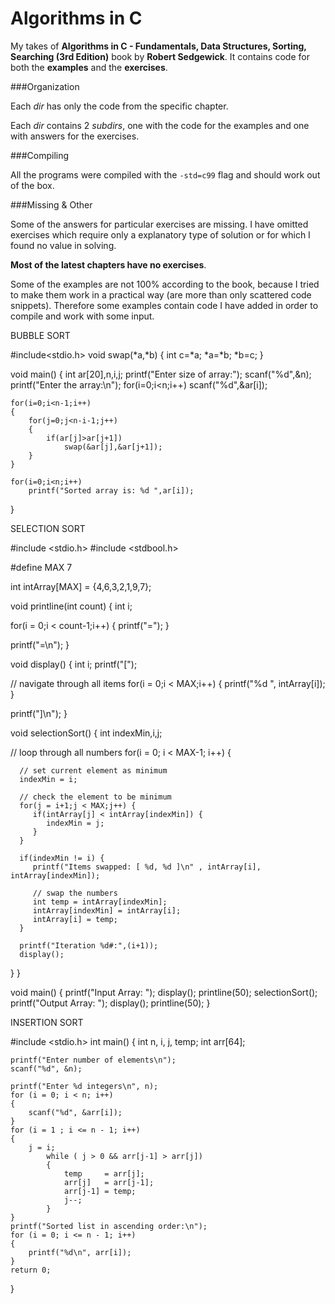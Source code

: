 Algorithms in C
================================================
My takes of **Algorithms in C - Fundamentals, Data Structures, Sorting, Searching (3rd Edition)** book by **Robert Sedgewick**.
It contains code for both the **examples** and the **exercises**.

###Organization

Each *dir* has only the code from the specific chapter.

Each *dir* contains 2 *subdirs*, one with the code for the examples and one with answers for the exercises.

###Compiling

All the programs were compiled with the `-std=c99` flag and should work out of the box.

###Missing & Other 

Some of the answers for particular exercises are missing.
I have omitted exercises which require only a explanatory type of solution or for which I found no value in solving.

**Most of the latest chapters have no exercises**.

Some of the examples are not 100% according to the book, because I tried to make them work in a practical way (are more than only scattered code snippets).
Therefore some examples contain code I have added in order to compile and work with some input.

BUBBLE SORT

#include<stdio.h>
void swap(*a,*b)
{
	int c=*a;
	*a=*b;
	*b=c;
}

void main()
{
	int ar[20],n,i,j;
	printf("Enter size of array:");
	scanf("%d",&n);
	printf("Enter the array:\n");
	for(i=0;i<n;i++)
		scanf("%d",&ar[i]);

	for(i=0;i<n-1;i++)
	{
		for(j=0;j<n-i-1;j++)
	    {
	    	if(ar[j]>ar[j+1])
	    		swap(&ar[j],&ar[j+1]);
	    }
	}

	for(i=0;i<n;i++)
		printf("Sorted array is: %d ",ar[i]);
}


SELECTION SORT

#include <stdio.h>
#include <stdbool.h>

#define MAX 7

int intArray[MAX] = {4,6,3,2,1,9,7};

void printline(int count) {
   int i;
	
   for(i = 0;i < count-1;i++) {
      printf("=");
   }
	
   printf("=\n");
}

void display() {
   int i;
   printf("[");
	
   // navigate through all items 
   for(i = 0;i < MAX;i++) {
      printf("%d ", intArray[i]);
   }
	
   printf("]\n");
}

void selectionSort() {
   int indexMin,i,j;
	
   // loop through all numbers 
   for(i = 0; i < MAX-1; i++) { 
	
      // set current element as minimum 
      indexMin = i;
		
      // check the element to be minimum 
      for(j = i+1;j < MAX;j++) {
         if(intArray[j] < intArray[indexMin]) {
            indexMin = j;
         }
      }

      if(indexMin != i) {
         printf("Items swapped: [ %d, %d ]\n" , intArray[i], intArray[indexMin]); 
			
         // swap the numbers 
         int temp = intArray[indexMin];
         intArray[indexMin] = intArray[i];
         intArray[i] = temp;
      }          

      printf("Iteration %d#:",(i+1));
      display();
   }
}  

void main() {
   printf("Input Array: ");
   display();
   printline(50);
   selectionSort();
   printf("Output Array: ");
   display();
   printline(50);
}


INSERTION SORT

#include <stdio.h>
int main()
{
    int n, i, j, temp;
    int arr[64];
 
    printf("Enter number of elements\n");
    scanf("%d", &n);
 
    printf("Enter %d integers\n", n);
    for (i = 0; i < n; i++)
    {
        scanf("%d", &arr[i]);
    }
    for (i = 1 ; i <= n - 1; i++)
    {
	    j = i;
            while ( j > 0 && arr[j-1] > arr[j])
            {	        
                temp     = arr[j];
                arr[j]   = arr[j-1];
                arr[j-1] = temp;
                j--;
            }
    }
    printf("Sorted list in ascending order:\n");
    for (i = 0; i <= n - 1; i++)
    {
        printf("%d\n", arr[i]);
    }
    return 0;
}


